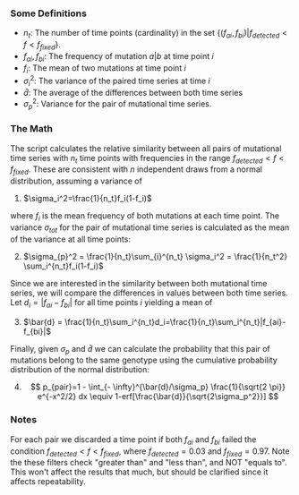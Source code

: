 ### Some Definitions

- $n_t$: The number of time points (cardinality) in the set $\{(f_{ai},f_{bi})|f_{detected}<f<f_{fixed}\}$.
- $f_{ai}, f_{bi}$: The frequency of mutation $a|b$ at time point $i$ 
- $f_i$: The mean of two mutations at time point $i$
- $\sigma_i^2$: The variance of the paired time series at time $i$
- $\bar{d}$: The average of the differences between both time series
- $\sigma_p^2$: Variance for the pair of mutational time series.

### The Math

The script calculates the relative similarity between all pairs of mutational time series with $n_t$ time points with frequencies in the range $f_{detected}< f < f_{fixed}$. These are consistent with $n$ independent draws from a normal distribution, assuming a variance of

1. $\sigma_i^2=\frac{1}{n_t}f_i(1-f_i)$

where $f_i$ is the mean frequency of both mutations at each time point. The variance $\sigma_{tot}$ for the pair of mutational time series is calculated as the mean of the variance at all time points:

2. $\sigma_{p}^2 = \frac{1}{n_t}\sum_{i}^{n_t} \sigma_i^2 = \frac{1}{n_t^2} \sum_i^{n_t}f_i(1-f_i)$

Since we are interested in the similarity between both mutational time series, we will compare the differences in values between both time series. Let $d_i =|f_{ai}-f_{bi}|$ for all time points $i$ yielding a mean of

3. $\bar{d} = \frac{1}{n_t}\sum_i^{n_t}d_i=\frac{1}{n_t}\sum_i^{n_t}|f_{ai}-f_{bi}|​$

Finally, given $\sigma_p$ and $\bar{d}$ we can calculate the probability that this pair of mutations belong to the same genotype using the cumulative probability distribution of the normal distribution:

4. $$
     p_{pair}=1 - \int_{- \infty}^{\bar{d}/\sigma_p} \frac{1}{\sqrt{2 \pi}} e^{-x^2/2} dx \equiv 1-erf[\frac{\bar{d}}{\sqrt{2\sigma_p^2}}]
     $$






### Notes

For each pair we discarded a time point if both $f_{ai}$ and $f_{bi}$ failed the condition $f_{detected} < f < f_{fixed}$, where $f_{detected}=0.03$ and $f_{fixed}=0.97$. Note the these filters check "greater than" and "less than", and NOT "equals to". This won't affect the results that much, but should be clarified since it affects repeatability.



